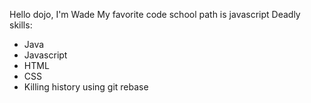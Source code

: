 Hello dojo, I'm Wade
My favorite code school path is javascript
Deadly skills:
* Java
* Javascript
* HTML
* CSS
* Killing history using git rebase
